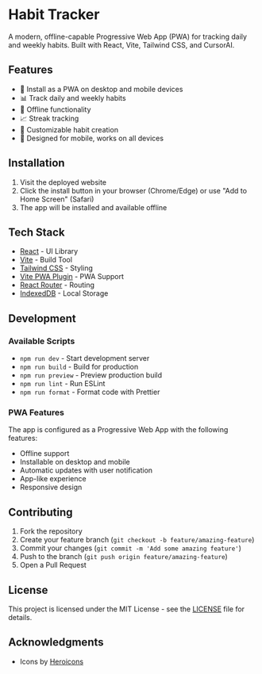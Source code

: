 # Habit Tracker

A modern, offline-capable Progressive Web App (PWA) for tracking daily and weekly habits. Built with React, Vite, Tailwind CSS, and CursorAI.

## Features

- 📱 Install as a PWA on desktop and mobile devices
- 📊 Track daily and weekly habits
- 💾 Offline functionality
- 📈 Streak tracking
- 🎯 Customizable habit creation
- 📱 Designed for mobile, works on all devices

## Installation

1. Visit the deployed website
2. Click the install button in your browser (Chrome/Edge) or use "Add to Home Screen" (Safari)
3. The app will be installed and available offline

## Tech Stack

- [React](https://reactjs.org/) - UI Library
- [Vite](https://vitejs.dev/) - Build Tool
- [Tailwind CSS](https://tailwindcss.com/) - Styling
- [Vite PWA Plugin](https://vite-pwa-org.netlify.app/) - PWA Support
- [React Router](https://reactrouter.com/) - Routing
- [IndexedDB](https://developer.mozilla.org/en-US/docs/Web/API/IndexedDB_API) - Local Storage

## Development

### Available Scripts

- `npm run dev` - Start development server
- `npm run build` - Build for production
- `npm run preview` - Preview production build
- `npm run lint` - Run ESLint
- `npm run format` - Format code with Prettier

### PWA Features

The app is configured as a Progressive Web App with the following features:

- Offline support
- Installable on desktop and mobile
- Automatic updates with user notification
- App-like experience
- Responsive design

## Contributing

1. Fork the repository
2. Create your feature branch (`git checkout -b feature/amazing-feature`)
3. Commit your changes (`git commit -m 'Add some amazing feature'`)
4. Push to the branch (`git push origin feature/amazing-feature`)
5. Open a Pull Request

## License

This project is licensed under the MIT License - see the [LICENSE](LICENSE) file for details.

## Acknowledgments

- Icons by [Heroicons](https://heroicons.com/)

